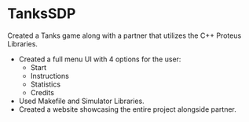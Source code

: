 # TanksSDP
Created a Tanks game along with a partner that utilizes the C++ Proteus Libraries.
- Created a full menu UI with 4 options for the user:
   * Start
   * Instructions
   * Statistics
   * Credits
- Used Makefile and Simulator Libraries.
- Created a website showcasing the entire project alongside partner.  

